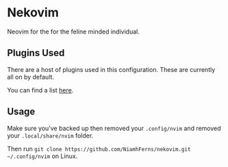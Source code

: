 # Nekovim
Neovim for the for the feline minded individual.

## Plugins Used
There are a host of plugins used in this configuration. These are currently all on by default.

You can find a list [here](https://github.com/NiamhFerns/nvim/wiki/Modules).

## Usage
Make sure you've backed up then removed your `.config/nvim` and removed your `.local/share/nvim` folder.

Then run `git clone https://github.com/NiamhFerns/nekovim.git ~/.config/nvim` on Linux.
